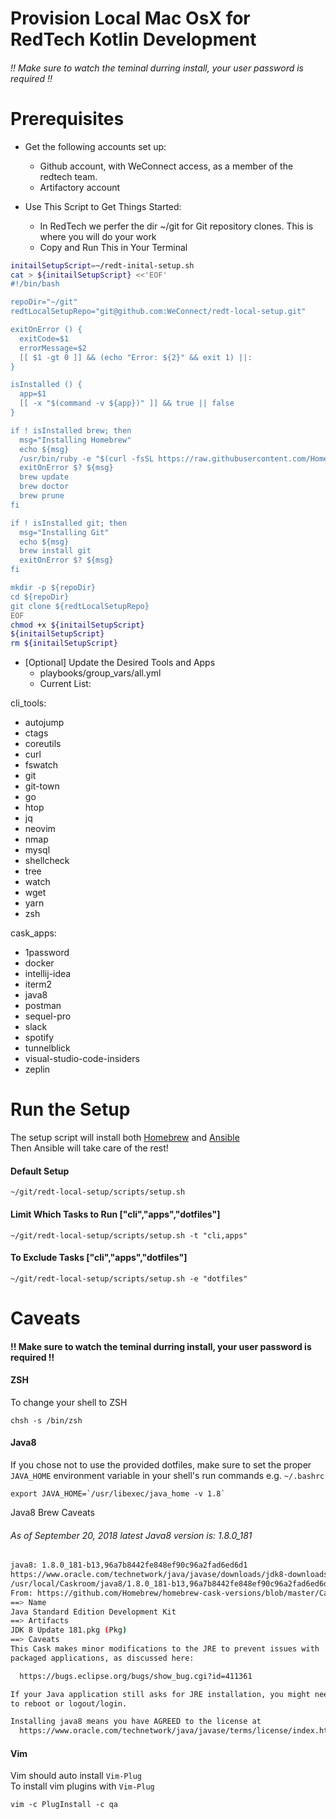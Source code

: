 Provision Local Mac OsX for RedTech Kotlin Development
=====================================
###### !! Make sure to watch the teminal durring install, your user password is required !! 
# Prerequisites  
  * Get the following accounts set up:  
      * Github account, with WeConnect access, as a member of the redtech team.  
      * Artifactory account  

  * Use This Script to Get Things Started:
      * In RedTech we perfer the dir ~/git for Git repository clones. This is where you will do your work  
      * Copy and Run This in Your Terminal  
```bash
initailSetupScript=~/redt-inital-setup.sh
cat > ${initailSetupScript} <<'EOF'
#!/bin/bash

repoDir="~/git"
redtLocalSetupRepo="git@github.com:WeConnect/redt-local-setup.git"

exitOnError () {
  exitCode=$1
  errorMessage=$2
  [[ $1 -gt 0 ]] && (echo "Error: ${2}" && exit 1) ||:
}

isInstalled () {
  app=$1
  [[ -x "$(command -v ${app})" ]] && true || false
}

if ! isInstalled brew; then
  msg="Installing Homebrew"
  echo ${msg}
  /usr/bin/ruby -e "$(curl -fsSL https://raw.githubusercontent.com/Homebrew/install/master/install)"
  exitOnError $? ${msg}
  brew update
  brew doctor
  brew prune
fi

if ! isInstalled git; then
  msg="Installing Git"
  echo ${msg}
  brew install git
  exitOnError $? ${msg}
fi

mkdir -p ${repoDir}
cd ${repoDir}
git clone ${redtLocalSetupRepo}
EOF
chmod +x ${initailSetupScript}
${initailSetupScript}
rm ${initailSetupScript}
```  

  
  
* [Optional] Update the Desired Tools and Apps  
  *  playbooks/group_vars/all.yml 
  *  Current List:  

 cli_tools:
  - autojump
  - ctags
  - coreutils
  - curl 
  - fswatch
  - git
  - git-town
  - go
  - htop
  - jq
  - neovim
  - nmap
  - mysql
  - shellcheck
  - tree
  - watch
  - wget
  - yarn
  - zsh

cask_apps:
  - 1password
  - docker
  - intellij-idea
  - iterm2
  - java8
  - postman
  - sequel-pro
  - slack
  - spotify
  - tunnelblick
  - visual-studio-code-insiders
  - zeplin

# Run the Setup
The setup script will install both [Homebrew](https://brew.sh/) and [Ansible](https://www.ansible.com/overview/how-ansible-works)  
Then Ansible will take care of the rest!

#### Default Setup
  `~/git/redt-local-setup/scripts/setup.sh`

#### Limit Which Tasks to Run  ["cli","apps","dotfiles"]
  `~/git/redt-local-setup/scripts/setup.sh -t "cli,apps"`

#### To Exclude Tasks ["cli","apps","dotfiles"]
  `~/git/redt-local-setup/scripts/setup.sh -e "dotfiles"`
  

# Caveats
#### !! Make sure to watch the teminal durring install, your user password is required !! 

#### ZSH
To change your shell to ZSH
```shell_session 
chsh -s /bin/zsh
```  

#### Java8
If you chose not to use the provided dotfiles, make sure to set the proper `JAVA_HOME` environment variable in your shell's run commands e.g. `~/.bashrc` 
```
export JAVA_HOME=`/usr/libexec/java_home -v 1.8`
```
Java8 Brew Caveats 
###### As of September 20, 2018 latest Java8 version is: 1.8.0_181
```bash
java8: 1.8.0_181-b13,96a7b8442fe848ef90c96a2fad6ed6d1
https://www.oracle.com/technetwork/java/javase/downloads/jdk8-downloads-2133151.html
/usr/local/Caskroom/java8/1.8.0_181-b13,96a7b8442fe848ef90c96a2fad6ed6d1 (243MB)
From: https://github.com/Homebrew/homebrew-cask-versions/blob/master/Casks/java8.rb
==> Name
Java Standard Edition Development Kit
==> Artifacts
JDK 8 Update 181.pkg (Pkg)
==> Caveats
This Cask makes minor modifications to the JRE to prevent issues with
packaged applications, as discussed here:

  https://bugs.eclipse.org/bugs/show_bug.cgi?id=411361

If your Java application still asks for JRE installation, you might need
to reboot or logout/login.

Installing java8 means you have AGREED to the license at
  https://www.oracle.com/technetwork/java/javase/terms/license/index.html
```

#### Vim
Vim should auto install `Vim-Plug`   
To install vim plugins with `Vim-Plug`
```
vim -c PlugInstall -c qa
```
